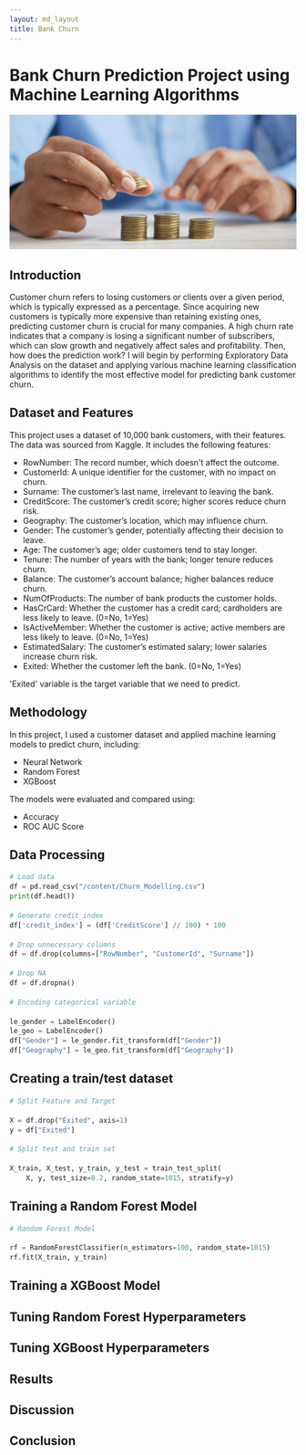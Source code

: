 ```yaml
---
layout: md_layout
title: Bank Churn
---
```


# Bank Churn Prediction Project using Machine Learning Algorithms

![Bank](https://github.com/hyerinchung/hyerinchung.github.io/blob/main/images/bank_head.jpg?raw=true)


## Introduction

Customer churn refers to losing customers or clients over a given period, which is typically expressed as a percentage.
Since acquiring new customers is typically more expensive than retaining existing ones, predicting customer churn is crucial for many companies.
A high churn rate indicates that a company is losing a significant number of subscribers, which can slow growth and negatively affect sales and profitability.
Then, how does the prediction work?
I will begin by performing Exploratory Data Analysis on the dataset and applying various machine learning classification algorithms to identify the most effective model for predicting bank customer churn.


## Dataset and Features
This project uses a dataset of 10,000 bank customers, with their features. The data was sourced from Kaggle.
It includes the following features:

- RowNumber: The record number, which doesn't affect the outcome.
- CustomerId: A unique identifier for the customer, with no impact on churn.
- Surname: The customer’s last name, irrelevant to leaving the bank.
- CreditScore: The customer’s credit score; higher scores reduce churn risk.
- Geography: The customer’s location, which may influence churn.
- Gender: The customer’s gender, potentially affecting their decision to leave.
- Age: The customer’s age; older customers tend to stay longer.
- Tenure: The number of years with the bank; longer tenure reduces churn.
- Balance: The customer’s account balance; higher balances reduce churn.
- NumOfProducts: The number of bank products the customer holds.
- HasCrCard: Whether the customer has a credit card; cardholders are less likely to leave. (0=No, 1=Yes)
- IsActiveMember: Whether the customer is active; active members are less likely to leave. (0=No, 1=Yes)
- EstimatedSalary: The customer’s estimated salary; lower salaries increase churn risk.
- Exited: Whether the customer left the bank. (0=No, 1=Yes)

'Exited' variable is the target variable that we need to predict.

## Methodology

In this project, I used a customer dataset and applied machine learning models to predict churn, including:

- Neural Network
- Random Forest
- XGBoost

The models were evaluated and compared using:

- Accuracy
- ROC AUC Score

## Data Processing

```python
# Load data
df = pd.read_csv("/content/Churn_Modelling.csv")
print(df.head())

# Generate credit_index
df['credit_index'] = (df['CreditScore'] // 100) * 100

# Drop unnecessary columns
df = df.drop(columns=["RowNumber", "CustomerId", "Surname"])

# Drop NA
df = df.dropna()

# Encoding categorical variable

le_gender = LabelEncoder()
le_geo = LabelEncoder()
df["Gender"] = le_gender.fit_transform(df["Gender"])
df["Geography"] = le_geo.fit_transform(df["Geography"])
```
## Creating a train/test dataset

```python
# Split Feature and Target

X = df.drop("Exited", axis=1)
y = df["Exited"]

# Split test and train set

X_train, X_test, y_train, y_test = train_test_split(
    X, y, test_size=0.2, random_state=1015, stratify=y)
```

## Training a Random Forest Model

```python
# Random Forest Model

rf = RandomForestClassifier(n_estimators=100, random_state=1015)
rf.fit(X_train, y_train)
```

## Training a XGBoost Model

## Tuning Random Forest Hyperparameters

## Tuning XGBoost Hyperparameters

## Results

  
## Discussion

## Conclusion


